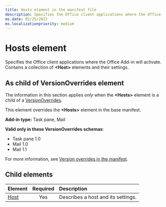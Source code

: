 ```yaml
---
title: Hosts element in the manifest file
description: Specifies the Office client applications where the Office Add-in will activate.
ms.date: 02/25/2022
ms.localizationpriority: medium
---
```


# Hosts element

Specifies the Office client applications where the Office Add-in will activate. Contains a collection of **\<Host\>** elements and their settings.

## As child of VersionOverrides element

The information in this section applies *only* when the **\<Hosts\>** element is a child of a [VersionOverrides](versionoverrides.md).

This element overrides the **\<Hosts\>** element in the base manifest.

**Add-in type:** Task pane, Mail

**Valid only in these VersionOverrides schemas**:

- Task pane 1.0
- Mail 1.0
- Mail 1.1

For more information, see [Version overrides in the manifest](/office/dev/add-ins/develop/add-in-manifests#version-overrides-in-the-manifest).

## Child elements

|  Element |  Required  |  Description  |
|:-----|:-----:|:-----|
|  [Host](host.md)    |  Yes   |  Describes a host and its settings. |
